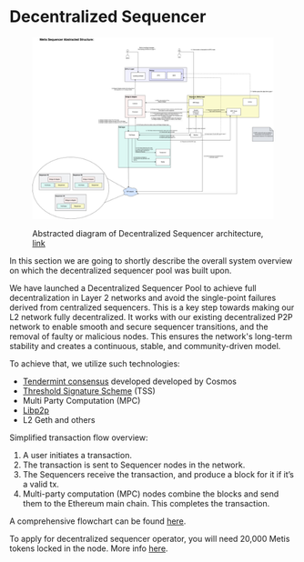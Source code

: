 # Decentralized Sequencer

<figure><img src="../../.gitbook/assets/Metis Sequencer Abstracted Structure_.drawio.png" alt=""><figcaption><p>Abstracted diagram of Decentralized Sequencer architecture, <a href="https://drive.google.com/file/d/14bQChT5v_hDrViw1my1_v7CP5X1DgLrY/view?usp=sharing">link</a></p></figcaption></figure>

In this section we are going to shortly describe the overall system overview on which the decentralized sequencer pool was built upon.

We have launched a Decentralized Sequencer Pool to achieve full decentralization in Layer 2 networks and avoid the single-point failures derived from centralized sequencers. This is a key step towards making our L2 network fully decentralized. It works with our existing decentralized P2P network to enable smooth and secure sequencer transitions, and the removal of faulty or malicious nodes. This ensures the network's long-term stability and creates a continuous, stable, and community-driven model.

To achieve that, we utilize such technologies:

* [Tendermint consensus](https://docs.tendermint.com/v0.34/introduction/what-is-tendermint.html) developed developed by Cosmos
* [Threshold Signature Scheme](https://github.com/bnb-chain/tss-lib) (TSS)&#x20;
* Multi Party Computation (MPC)
* [Libp2p](https://libp2p.io/)
* L2 Geth and others

Simplified transaction flow overview:

1. A user initiates a transaction.
2. The transaction is sent to Sequencer nodes in the network.
3. The Sequencers receive the transaction, and produce a block for it if it’s a valid tx.
4. Multi-party computation (MPC) nodes combine the blocks and send them to the Ethereum main chain. This completes the transaction.

A comprehensive flowchart can be found [here](https://drive.google.com/drive/folders/1tKS3bk-fWICfm38h2wqtX3SZoB26P-\_U).

To apply for decentralized sequencer operator, you will need 20,000 Metis tokens locked in the node. More info [here](https://sequencer.metis.io/).

